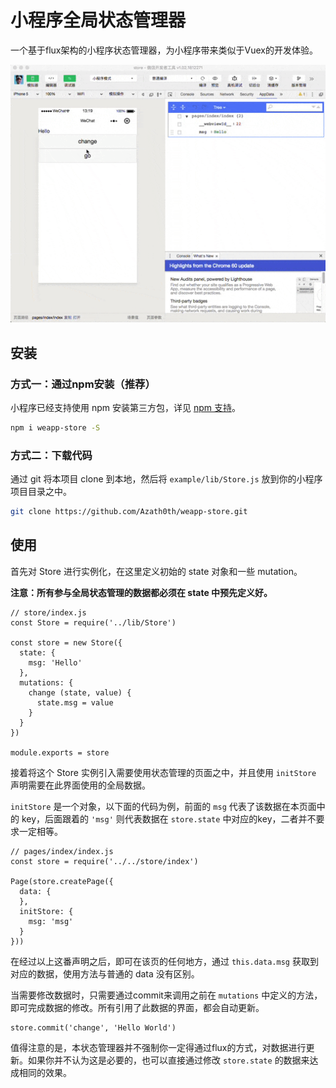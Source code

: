 # 小程序全局状态管理器

一个基于flux架构的小程序状态管理器，为小程序带来类似于Vuex的开发体验。

![](./asset/demo.gif)

## 安装

### 方式一：通过npm安装（推荐）

小程序已经支持使用 npm 安装第三方包，详见 [npm 支持](https://developers.weixin.qq.com/miniprogram/dev/devtools/npm.html?search-key=npm)。

```bash
npm i weapp-store -S
```

### 方式二：下载代码

通过 git 将本项目 clone 到本地，然后将 `example/lib/Store.js` 放到你的小程序项目目录之中。

```bash
git clone https://github.com/Azath0th/weapp-store.git
```

## 使用

首先对 Store 进行实例化，在这里定义初始的 state 对象和一些 mutation。

**注意：所有参与全局状态管理的数据都必须在 state 中预先定义好。**

```
// store/index.js
const Store = require('../lib/Store')

const store = new Store({
  state: {
    msg: 'Hello'
  },
  mutations: {
    change (state, value) {
      state.msg = value
    }
  }
})

module.exports = store
```

接着将这个 Store 实例引入需要使用状态管理的页面之中，并且使用 `initStore` 声明需要在此界面使用的全局数据。

`initStore` 是一个对象，以下面的代码为例，前面的 `msg` 代表了该数据在本页面中的 key，后面跟着的 `'msg'` 则代表数据在 `store.state` 中对应的key，二者并不要求一定相等。

```
// pages/index/index.js
const store = require('../../store/index')

Page(store.createPage({
  data: {
  },
  initStore: {
    msg: 'msg'
  }
}))
```

在经过以上这番声明之后，即可在该页的任何地方，通过 `this.data.msg` 获取到对应的数据，使用方法与普通的 data 没有区别。

当需要修改数据时，只需要通过commit来调用之前在 `mutations` 中定义的方法，即可完成数据的修改。所有引用了此数据的界面，都会自动更新。

```
store.commit('change', 'Hello World')
```

值得注意的是，本状态管理器并不强制你一定得通过flux的方式，对数据进行更新。如果你并不认为这是必要的，也可以直接通过修改 `store.state` 的数据来达成相同的效果。

